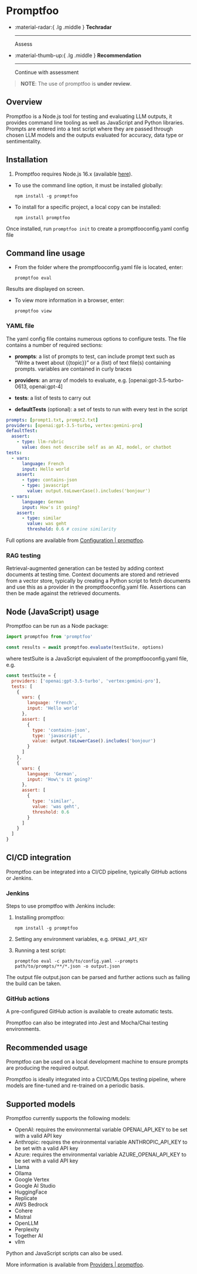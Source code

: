 # Promptfoo

<div class="grid cards" markdown>

-   :material-radar:{ .lg .middle } __Techradar__

    ---

    Assess

-   :material-thumb-up:{ .lg .middle } __Recommendation__

    ---

    Continue with assessment

</div>

> **NOTE**: The use of promptfoo is **under review**.

## Overview

Promptfoo is a Node.js tool for testing and evaluating LLM outputs, it provides command line tooling as well as JavaScript and Python libraries. Prompts are entered into a test script where they are passed through chosen LLM models and the outputs evaluated for accuracy, data type or sentimentality.

## Installation

1. Promptfoo requires Node.js 16.x (available [here](https://nodejs.org/en/download)). 

  - To use the command line option, it must be installed globally:

        npm install -g promptfoo
    
  - To install for a specific project, a local copy can be installed:

        npm install promptfoo
  
  Once installed, run `promptfoo init` to create a promptfooconfig.yaml config file

## Command line usage

- From the folder where the promptfooconfig.yaml file is located, enter:

    `promptfoo eval`

Results are displayed on screen.

- To view more information in a browser, enter: 

    `promptfoo view`

### YAML file

The yaml config file contains numerous options to configure tests. The file contains a number of required sections:

- **prompts**: a list of prompts to test, can include prompt text such as “Write a tweet about {{topic}}” or a (list) of text file(s) containing prompts. variables are contained in curly braces

- **providers**: an array of models to evaluate, e.g. [openai:gpt-3.5-turbo-0613, openai:gpt-4]

- **tests**: a list of tests to carry out

- **defaultTests** (optional): a set of tests to run with every test in the script

``` yaml linenums="1"
prompts: [prompt1.txt, prompt2.txt]
providers: [openai:gpt-3.5-turbo, vertex:gemini-pro]
defaultTest:
  assert:
    - type: llm-rubric
      value: does not describe self as an AI, model, or chatbot
tests:
  - vars:
      language: French
      input: Hello world
    assert:
      - type: contains-json
      - type: javascript
        value: output.toLowerCase().includes('bonjour')
  - vars:
      language: German
      input: How's it going?
    assert:
      - type: similar
        value: was geht
        threshold: 0.6 # cosine similarity
```
Full options are available from [Configuration | promptfoo](https://www.promptfoo.dev/docs/configuration/guide).

### RAG testing

Retrieval-augmented generation can be tested by adding context documents at testing time. Context documents are stored and retrieved from a vector store, typically by creating a Python script to fetch documents and use this as a provider in the promptfooconfig.yaml file. Assertions can then be made against the retrieved documents. 

## Node (JavaScript) usage

Promptfoo can be run as a Node package:

``` js linenums="1"
import promptfoo from 'promptfoo'

const results = await promptfoo.evaluate(testSuite, options)
```

where testSuite is a JavaScript equivalent of the promptfooconfig.yaml file, e.g.

``` js linenums="1"
const testSuite = {
  providers: ['openai:gpt-3.5-turbo', 'vertex:gemini-pro'],
  tests: [
    {
      vars: {
        language: 'French',
        input: 'Hello world'
      },
      assert: [
        {
          type: 'contains-json',
          type: 'javascript',
          value: output.toLowerCase().includes('bonjour')
        }
      ]
    },
    {
      vars: {
        language: 'German',
        input: 'How\'s it going?'
      },
      assert: [
        {
          type: 'similar',
          value: 'was geht',
          threshold: 0.6
        }
      ]
    }
  ]
}
```

## CI/CD integration

Promptfoo can be integrated into a CI/CD pipeline, typically GitHub actions or Jenkins.

### Jenkins

Steps to use promptfoo with Jenkins include:

1. Installing promptfoo:

    `npm install -g promptfoo`

2. Setting any environment variables, e.g. `OPENAI_API_KEY`

3. Running a test script:

    `promptfoo eval -c path/to/config.yaml --prompts path/to/prompts/**/*.json -o output.json`

The output file output.json can be parsed and further actions such as failing the build can be taken.

### GitHub actions

A pre-configured GitHub action is available to create automatic tests.

Promptfoo can also be integrated into Jest and Mocha/Chai testing environments.

## Recommended usage

Promptfoo can be used on a local development machine to ensure prompts are producing the required output.

Promptfoo is ideally integrated into a CI/CD/MLOps testing pipeline, where models are fine-tuned and re-trained on a periodic basis.

## Supported models

Promptfoo currently supports the following models:

- OpenAI: requires the environmental variable OPENAI_API_KEY to be set with a valid API key
- Anthropic: requires the environmental variable ANTHROPIC_API_KEY to be set with a valid API key
- Azure: requires the environmental variable AZURE_OPENAI_API_KEY to be set with a valid API key
- Llama
- Ollama
- Google Vertex
- Google AI Studio
- HuggingFace
- Replicate
- AWS Bedrock
- Cohere
- Mistral
- OpenLLM
- Perplexity
- Together AI
- vllm

Python and JavaScript scripts can also be used.

More information is available from [Providers | promptfoo](https://www.promptfoo.dev/docs/providers/).